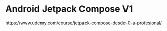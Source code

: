 # Android Jetpack Compose V1


https://www.udemy.com/course/jetpack-compose-desde-0-a-profesional/

